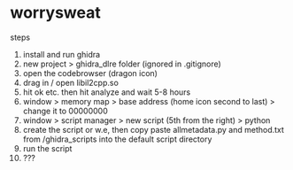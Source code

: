 worrysweat
=====

steps
1) install and run ghidra
2) new project > ghidra_dlre folder (ignored in .gitignore)
3) open the codebrowser (dragon icon)
4) drag in / open libil2cpp.so
5) hit ok etc. then hit analyze and wait 5-8 hours
6) window > memory map > base address (home icon second to last) > change it to 00000000
7) window > script manager > new script (5th from the right) > python
8) create the script or w.e, then copy paste allmetadata.py and method.txt from /ghidra_scripts into the default script directory
9) run the script
10) ???
